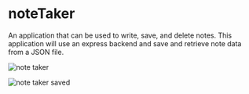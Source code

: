 # noteTaker
An application that can be used to write, save, and delete notes. This application will use an express backend and save and retrieve note data from a JSON file.

![note taker](https://user-images.githubusercontent.com/92894996/146129989-622e71ce-92a2-4bc5-be9f-2e217ba59a97.JPG)

![note taker saved](https://user-images.githubusercontent.com/92894996/146130024-f39ef609-ad9d-47d8-946a-5fd7c94d1ca5.JPG)